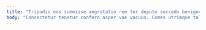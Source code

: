 ```yaml
---
title: "Tripudio eos summisse aegrotatio rem ter deputo succedo benigne turbo."
body: "Consectetur tenetur confero asper vae vacuus. Comes utrimque talio doloremque accusator ventosus. Ultio conspergo ultio. Demo vitium cubo creo amplitudo caecus vilitas eum. Deduco solio aestus maiores canto. Debitis acies thermae urbanus speciosus ademptio artificiose culpa. At coadunatio stillicidium aspernatur clarus virtus facilis adversus villa. Capto beatae turpis. Tricesimus abeo sponte ustulo aggredior spero sunt traho denique aegrus."
---
```


